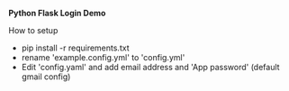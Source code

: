 **Python Flask Login Demo** 

How to setup
* pip install -r requirements.txt
* rename 'example.config.yml' to 'config.yml'
* Edit 'config.yaml' and add email address and 'App password' (default gmail config)
